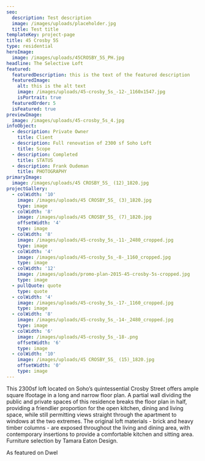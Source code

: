 ```yaml
---
seo:
  description: Test description
  image: /images/uploads/placeholder.jpg
  title: Test title
templateKey: project-page
title: 45 Crosby 5S
type: residential
heroImage:
  image: /images/uploads/45CROSBY_5S_PH.jpg
headline: The Selective Loft
featured:
  featuredDescription: this is the text of the featured description
  featuredImage:
    alt: this is the alt text
    image: /images/uploads/45-crosby_5s_-12-_1160x1547.jpg
    isPortrait: true
  featuredOrder: 5
  isFeatured: true
previewImage:
  image: /images/uploads/45-crosby_5s_4.jpg
infoObject:
  - description: Private Owner
    title: Client
  - description: Full renovation of 2300 sf Soho Loft
    title: Scope
  - description: Completed
    title: STATUS
  - description: Frank Oudeman
    title: PHOTOGRAPHY
primaryImage:
  image: /images/uploads/45 CROSBY_5S_ (12)_1820.jpg
projectGallery:
  - colWidth: '10'
    image: /images/uploads/45 CROSBY_5S_ (3)_1820.jpg
    type: image
  - colWidth: '8'
    image: /images/uploads/45 CROSBY_5S_ (7)_1820.jpg
    offsetWidth: '4'
    type: image
  - colWidth: '8'
    image: /images/uploads/45-crosby_5s_-11-_2480_cropped.jpg
    type: image
  - colWidth: '4'
    image: /images/uploads/45-crosby_5s_-8-_1160_cropped.jpg
    type: image
  - colWidth: '12'
    image: /images/uploads/promo-plan-2015-45-crosby-5s-cropped.jpg
    type: image
  - pullQuote: quote
    type: quote
  - colWidth: '4'
    image: /images/uploads/45-crosby_5s_-17-_1160_cropped.jpg
    type: image
  - colWidth: '8'
    image: /images/uploads/45-crosby_5s_-14-_2480_cropped.jpg
    type: image
  - colWidth: '6'
    image: /images/uploads/45-crosby_5s_-18-.png
    offsetWidth: '6'
    type: image
  - colWidth: '10'
    image: /images/uploads/45 CROSBY_5S_ (15)_1820.jpg
    offsetWidth: '0'
    type: image
---
```

This 2300sf loft located on Soho’s quintessential Crosby Street offers ample square lfootage in a long and narrow floor plan. A partial wall dividing the public and private spaces of this residence breaks the floor plan in half, providing a friendlier proportion for the open kitchen, dining and living space, while still permitting views straight through the apartment to windows at the two extremes. The original loft materials - brick and heavy timber columns - are exposed throughout the living and dining area, with contemporary insertions to provide a comfortable kitchen and sitting area. Furniture selection by Tamara Eaton Design.

As featured on Dwel
